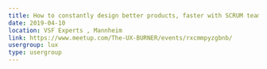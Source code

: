 ```yaml
---
title: How to constantly design better products, faster with SCRUM teams
date: 2019-04-10
location: VSF Experts , Mannheim
link: https://www.meetup.com/The-UX-BURNER/events/rxcmmpyzgbnb/
usergroup: lux
type: usergroup
---
```

